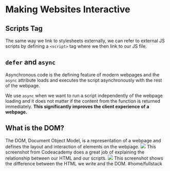 # Making Websites Interactive
## Scripts Tag
The same way we link to stylesheets externally, we can refer to external JS scripts by defining a `<script>` tag where we then link to our JS file.
## `defer` and `async`
Asynchronous code is the defining feature of modern webpages and the `async` attribute loads and executes the script asynchronously with the rest of the webpage.

We use `async` when we want to run a script independently of the webpage loading and it does not matter if the content from the function is returned immediately. **This significantly improves the client experience of a webpage.**
## What is the DOM?
The DOM, Document Object Model, is a representation of a webpage and defines the layout and interaction of elements on the webpage.
![](Making%20Websites%20Interactive/image.png)
This screenshot from Codeacademy does a great job of explaining the relationship between our HTML and our scripts.
![](Making%20Websites%20Interactive/image%202.png)
This screenshot shows the difference between the HTML we write and the DOM. 
#home/fullstack